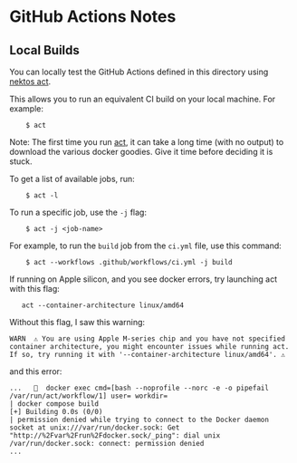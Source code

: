GitHub Actions Notes
====================

Local Builds
---------------
You can locally test the GitHub Actions defined in this directory using [nektos act](https://github.com/nektos/act).

This allows you to run an equivalent CI build on your local machine. For example:
```console
    $ act
```
Note: The first time you run [act](https://github.com/nektos/act), it can take a long time (with no output) to download
the various docker goodies. Give it time before deciding it is stuck.

To get a list of available jobs, run:
```console
    $ act -l
```
To run a specific job, use the `-j` flag:
```console
    $ act -j <job-name>
```
For example, to run the `build` job from the `ci.yml` file, use this command:
```console
    $ act --workflows .github/workflows/ci.yml -j build
```
If running on Apple silicon, and you see docker errors, try launching act with this flag:
```console
   act --container-architecture linux/amd64
```
Without this flag, I saw this warning:
```console
WARN  ⚠ You are using Apple M-series chip and you have not specified container architecture, you might encounter issues while running act. If so, try running it with '--container-architecture linux/amd64'. ⚠
```
and this error:
```console
...   🐳  docker exec cmd=[bash --noprofile --norc -e -o pipefail /var/run/act/workflow/1] user= workdir=
| docker compose build
[+] Building 0.0s (0/0)                                                         
| permission denied while trying to connect to the Docker daemon socket at unix:///var/run/docker.sock: Get "http://%2Fvar%2Frun%2Fdocker.sock/_ping": dial unix /var/run/docker.sock: connect: permission denied
...
```
